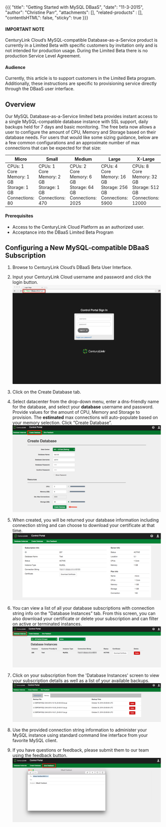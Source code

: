 {{{
  "title": "Getting Started with MySQL DBaaS",
  "date": "11-3-2015",
  "author": "Christine Parr",
  "attachments": [],
  "related-products" : [],
  "contentIsHTML": false,
  "sticky": true
}}}

#### IMPORTANT NOTE

CenturyLink Cloud’s MySQL-compatible Database-as-a-Service product is currently in a Limited Beta with specific customers by invitation only and is not intended for production usage.
During the Limited Beta there is no production Service Level Agreement.

#### Audience

Currently, this article is to support customers in the Limited Beta program.  Additionally, these instructions are specific to provisioning service directly through the DBaaS user interface.  

## Overview

Our MySQL Database-as-a-Service limited beta provides instant access to a single MySQL-compatible database instance with SSL support, daily backups held for 7 days and basic monitoring.  The free beta now allows a user to configure the amount of CPU, Memory and Storage based on their database needs.  For users that would like some sizing guidance, below are a few common configurations and an approximate number of max connections that can be expected for that size:

**Micro**|**Small**|**Medium**|**Large**|**X-Large**
-----------|-----------|--------------|------------ |------------
CPUs: 1 Core<br>Memory: 1 GB<br>Storage: 1 GB<br>Connections: 80|CPUs: 1 Core<br>Memory: 2 GB<br>Storage: 1 GB<br>Connections: 470|CPUs: 2 Core<br>Memory: 6 GB<br>Storage: 64 GB<br>Connections: 2025|CPUs: 4 Core<br>Memory: 16 GB<br>Storage: 256 GB<br>Connections: 5900 |CPUs: 8 Core<br>Memory: 32 GB<br>Storage: 512 GB<br>Connections: 12000

#### Prerequisites

- Access to the CenturyLink Cloud Platform as an authorized user.
- Acceptance into the DBaaS Limited Beta Program

## Configuring a New MySQL-compatible DBaaS Subscription

1.	Browse to CenturyLink Cloud’s DBaaS Beta User Interface.

2.  Input your CenturyLink Cloud username and password and click the login button. ![Login](../images/dbaas-login-beta.png)

3.  Click on the Create Database tab.

4.	Select datacenter from the drop-down menu, enter a dns-friendly name for the database, and select your **database** username and password.  Provide values for the amount of CPU, Memory and Storage to provision.  The **estimated** max connections will auto-populate based on your memory selection.  Click “Create Database”.  
![CreateDB](../images/dbaas-createdb2-beta.png)

5.  When created, you will be returned your database information including connection string and can choose to download your certificate at that time. ![DBDetails](../images/dbaas-dbdetails-beta.png)

6.  You can view a list of all your database subscriptions with connection string info on the "Database Instances" tab.  From this screen, you can also download your certificate or delete your subscription and can filter on active or terminated instances.  ![ListDB](../images/dbaas-dblist-beta.png)

7. Click on your subscription from the 'Database Instances' screen to view your subscription details as well as a list of your available backups.  
![BackupsList](../images/dbaas-backupslist-beta.png)

8. Use the provided connection string information to administer your MySQL instance using standard command line interface from your favorite MySQL client.

9.  If you have questions or feedback, please submit them to our team using the feedback button. ![Feedback](../images/dbaas-feedback-beta.png)
